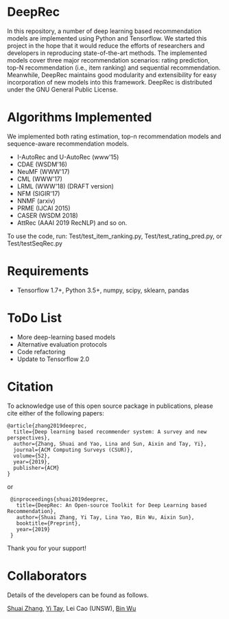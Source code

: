# DeepRec
In this repository, a number of deep learning based recommendation models are implemented using Python and Tensorflow. 
We started this project in the hope that it would reduce the efforts of researchers and developers in reproducing state-of-the-art methods. The implemented models cover three major recommendation scenarios: rating prediction, top-N recommendation (i.e., item ranking) and sequential recommendation. Meanwhile, DeepRec maintains good modularity and extensibility for easy incorporation of new models into this framework. DeepRec is distributed under the GNU General Public License.


# Algorithms Implemented
We implemented both rating estimation, top-n recommendation models and sequence-aware recommendation models.
* I-AutoRec and U-AutoRec (www'15)
* CDAE (WSDM'16)
* NeuMF (WWW'17)
* CML (WWW'17)
* LRML (WWW'18) (DRAFT version)
* NFM (SIGIR'17)
* NNMF (arxiv)
* PRME (IJCAI 2015)
* CASER (WSDM 2018)
* AttRec (AAAI 2019 RecNLP)
and so on.

To use the code, run: Test/test_item_ranking.py, Test/test_rating_pred.py, or Test/testSeqRec.py

# Requirements
* Tensorflow 1.7+, Python 3.5+, numpy, scipy, sklearn, pandas

# ToDo List
* More deep-learning based models
* Alternative evaluation protocols
* Code refactoring
* Update to Tensorflow 2.0

# Citation

To acknowledge use of this open source package in publications, please cite either of the following papers:

```
@article{zhang2019deeprec,
  title={Deep learning based recommender system: A survey and new perspectives},
  author={Zhang, Shuai and Yao, Lina and Sun, Aixin and Tay, Yi},
  journal={ACM Computing Surveys (CSUR)},
  volume={52},
  year={2019},
  publisher={ACM}
}
```
or 
```
 @inproceedings{shuai2019deeprec,
   title={DeepRec: An Open-source Toolkit for Deep Learning based Recommendation},
   author={Shuai Zhang, Yi Tay, Lina Yao, Bin Wu, Aixin Sun},
   booktitle={Preprint},
   year={2019}
 }
```
Thank you for your support!

# Collaborators
Details of the developers can be found as follows.

[Shuai Zhang](https://sites.google.com/view/shuaizhang/home), [Yi Tay](https://sites.google.com/view/yitay/home), Lei Cao (UNSW), [Bin Wu](https://wubinzzu.github.io/)
